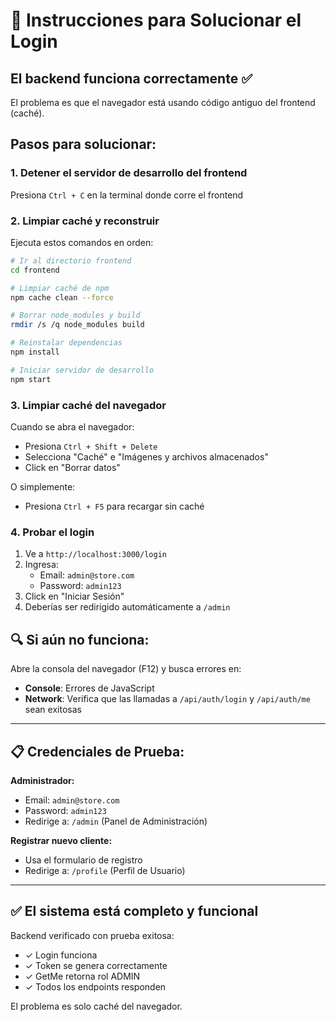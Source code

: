 # 🔧 Instrucciones para Solucionar el Login

## El backend funciona correctamente ✅

El problema es que el navegador está usando código antiguo del frontend (caché).

## Pasos para solucionar:

### 1. **Detener el servidor de desarrollo del frontend**
Presiona `Ctrl + C` en la terminal donde corre el frontend

### 2. **Limpiar caché y reconstruir**
Ejecuta estos comandos en orden:

```bash
# Ir al directorio frontend
cd frontend

# Limpiar caché de npm
npm cache clean --force

# Borrar node_modules y build
rmdir /s /q node_modules build

# Reinstalar dependencias
npm install

# Iniciar servidor de desarrollo
npm start
```

### 3. **Limpiar caché del navegador**
Cuando se abra el navegador:
- Presiona `Ctrl + Shift + Delete`
- Selecciona "Caché" e "Imágenes y archivos almacenados"
- Click en "Borrar datos"

O simplemente:
- Presiona `Ctrl + F5` para recargar sin caché

### 4. **Probar el login**
1. Ve a `http://localhost:3000/login`
2. Ingresa:
   - Email: `admin@store.com`
   - Password: `admin123`
3. Click en "Iniciar Sesión"
4. Deberías ser redirigido automáticamente a `/admin`

## 🔍 Si aún no funciona:

Abre la consola del navegador (F12) y busca errores en:
- **Console**: Errores de JavaScript
- **Network**: Verifica que las llamadas a `/api/auth/login` y `/api/auth/me` sean exitosas

---

## 📋 Credenciales de Prueba:

**Administrador:**
- Email: `admin@store.com`
- Password: `admin123`
- Redirige a: `/admin` (Panel de Administración)

**Registrar nuevo cliente:**
- Usa el formulario de registro
- Redirige a: `/profile` (Perfil de Usuario)

---

## ✅ El sistema está completo y funcional

Backend verificado con prueba exitosa:
- ✓ Login funciona
- ✓ Token se genera correctamente
- ✓ GetMe retorna rol ADMIN
- ✓ Todos los endpoints responden

El problema es solo caché del navegador.
